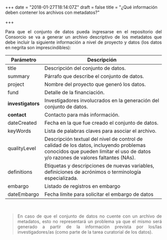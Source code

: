 +++
date = "2018-01-27T18:14:07Z"
draft = false
title = "¿Qué información deben contener los archivos con metadatos?"

+++

<p style='text-align: justify;'>
Para que el conjunto de datos pueda ingresarse en el repositorio del Consorcio se va a generar un archivo descriptivo de los metadatos que debe incluir la siguiente información a nivel de proyecto y datos (los datos en negrita son imprescindibles):
</p>  


| Parámetro         | Descripción                                                                                                                                                                 |
|-------------------|-----------------------------------------------------------------------------------------------------------------------------------------------------------------------------|
| title             | Descripción del conjunto de datos.                                                                                                                                          |
| summary           | Párrafo que describe el conjunto de datos.                                                                                                                                  |
| project           | Nombre del proyecto que generó los datos.                                                                                                                                   |
| fund              | Detalle de la financiación.                                                                                                                                                 |
| __investigators__ | Investigadores involucrados en la generación del conjunto de datos.                                                                                                         |
| __contact__       | Contacto para más información.                                                                                                                                              |
| dateCreated       | Fecha en la que fue creado el conjunto de datos.                                                                                                                            |
| keyWords          | Lista de palabras claves para asociar el archivo.                                                                                                                           |
| qualityLevel      | Descripción textual del nivel de control de calidad de los datos, incluyendo problemas conocidos que pueden limitar el uso de datos y/o razones de valores faltantes (NAs). |
| definitions       | Etiquetas y descripciones de nuevas variables, definiciones de acrónimos o terminología especializada.                                                                      |
| embargo           | Listado de registros en embargo                                                                                                                                             |
| dateEmbargo       | Fecha límite para solicitar el embargo de datos                                                                                                                             |

<br />
    
><p style='text-align: justify;'>En caso de que el conjunto de datos no cuente con un archivo de metadatos, esto no representará un problema ya que el mismo será generado a partir de la información prevista por los/las investigadores/as (como parte de la tarea curatorial de los datos).</p>

